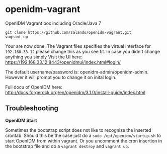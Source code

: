 # openidm-vagrant
OpenIDM Vagrant box including Oracle/Java 7

    git clone https://github.com/zalando/openidm-vagrant.git
    vagrant up

Your are now done. The Vagrant files specifies the virtual interface for `192.168.33.12` please change this as you see fit. In case you didn't change anything you simply Visit the UI here:
https://192.168.33.12:8443/openidmui/index.html#login/

The default username/password is: openidm-admin/openidm-admin. However it will prompt you to change it on inital login.

Full docu of OpenIDM here: http://docs.forgerock.org/en/openidm/3.1.0/install-guide/index.html

## Troubleshooting

**OpenIDM Start**

Sometimes the bootstrap script does not like to recognize the inserted crontab. Should this be the case just do a `sudo /opt/openidm/startup.sh` to start OpenIDM from within vagrant.
Or you uncomment the cron insertion in the bootstrap file and do a `vagrant destroy` and `vagrant up`.

